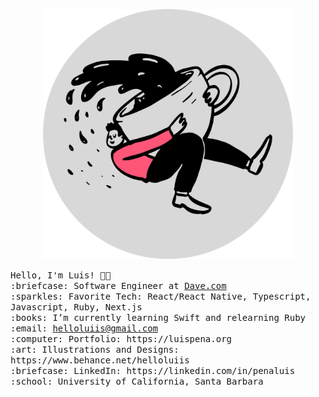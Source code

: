 <p align="center">
  <img src="https://github.com/luis-pena/luis-pena/blob/main/assets/coffee.png?raw=true" width="400px">
</p>
<samp>
Hello, I'm Luis! 👋🏽 <br>
:briefcase: Software Engineer at <a href="https://dave.com" target="_blank">Dave.com</a><br>
:sparkles: Favorite Tech: React/React Native, Typescript, Javascript, Ruby, Next.js<br>
:books: I’m currently learning Swift and relearning Ruby<br>
:email:	 <a href="mailto:helloluiis@gmail.com">helloluiis@gmail.com</a></><br>
:computer: Portfolio: https://luispena.org<br>
:art: Illustrations and Designs: https://www.behance.net/helloluiis<br>
:briefcase: LinkedIn: https://linkedin.com/in/penaluis<br>
:school: University of California, Santa Barbara<br>
</samp>
